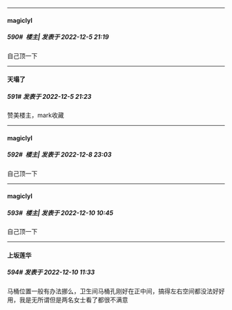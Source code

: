 

*****

####  magiclyl  
##### 590#         楼主| 发表于 2022-12-5 21:19

自己顶一下



*****

####  天塌了  
##### 591#       发表于 2022-12-5 21:23

赞美楼主，mark收藏



*****

####  magiclyl  
##### 592#         楼主| 发表于 2022-12-8 23:03

自己顶一下



*****

####  magiclyl  
##### 593#         楼主| 发表于 2022-12-10 10:45

自己顶一下



*****

####  上坂莲华  
##### 594#       发表于 2022-12-10 11:33

马桶位置一般有办法挪么，卫生间马桶孔刚好在正中间，搞得左右空间都没法好好用，我是无所谓但是两名女士看了都很不满意

